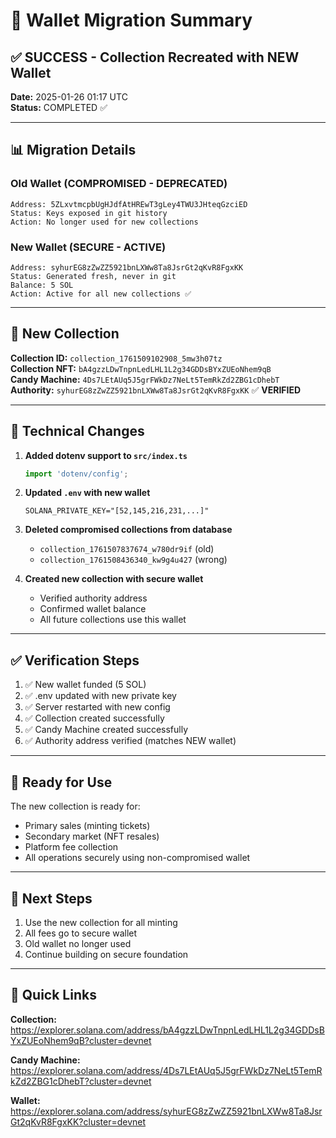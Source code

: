 # 🔄 Wallet Migration Summary

## ✅ SUCCESS - Collection Recreated with NEW Wallet

**Date:** 2025-01-26 01:17 UTC  
**Status:** COMPLETED ✅

---

## 📊 Migration Details

### Old Wallet (COMPROMISED - DEPRECATED)
```
Address: 5ZLxvtmcpbUgHJdfAtHREwT3gLey4TWU3JHteqGzciED
Status: Keys exposed in git history
Action: No longer used for new collections
```

### New Wallet (SECURE - ACTIVE)
```
Address: syhurEG8zZwZZ5921bnLXWw8Ta8JsrGt2qKvR8FgxKK
Status: Generated fresh, never in git
Balance: 5 SOL
Action: Active for all new collections ✅
```

---

## 🎯 New Collection

**Collection ID:** `collection_1761509102908_5mw3h07tz`  
**Collection NFT:** `bA4gzzLDwTnpnLedLHL1L2g34GDDsBYxZUEoNhem9qB`  
**Candy Machine:** `4Ds7LEtAUq5J5grFWkDz7NeLt5TemRkZd2ZBG1cDhebT`  
**Authority:** `syhurEG8zZwZZ5921bnLXWw8Ta8JsrGt2qKvR8FgxKK` ✅ **VERIFIED**

---

## 🔧 Technical Changes

1. **Added dotenv support to `src/index.ts`**
   ```typescript
   import 'dotenv/config';
   ```

2. **Updated `.env` with new wallet**
   ```
   SOLANA_PRIVATE_KEY="[52,145,216,231,...]"
   ```

3. **Deleted compromised collections from database**
   - `collection_1761507837674_w780dr9if` (old)
   - `collection_1761508436340_kw9g4u427` (wrong)

4. **Created new collection with secure wallet**
   - Verified authority address
   - Confirmed wallet balance
   - All future collections use this wallet

---

## ✅ Verification Steps

1. ✅ New wallet funded (5 SOL)
2. ✅ .env updated with new private key
3. ✅ Server restarted with new config
4. ✅ Collection created successfully
5. ✅ Candy Machine created successfully
6. ✅ Authority address verified (matches NEW wallet)

---

## 🚀 Ready for Use

The new collection is ready for:
- Primary sales (minting tickets)
- Secondary market (NFT resales)
- Platform fee collection
- All operations securely using non-compromised wallet

---

## 📝 Next Steps

1. Use the new collection for all minting
2. All fees go to secure wallet
3. Old wallet no longer used
4. Continue building on secure foundation

---

## 🔗 Quick Links

**Collection:**
https://explorer.solana.com/address/bA4gzzLDwTnpnLedLHL1L2g34GDDsBYxZUEoNhem9qB?cluster=devnet

**Candy Machine:**
https://explorer.solana.com/address/4Ds7LEtAUq5J5grFWkDz7NeLt5TemRkZd2ZBG1cDhebT?cluster=devnet

**Wallet:**
https://explorer.solana.com/address/syhurEG8zZwZZ5921bnLXWw8Ta8JsrGt2qKvR8FgxKK?cluster=devnet

